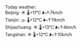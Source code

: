 Today weather:  
Beijing: ☀️   🌡️+11°C 🌬️↖7km/h  
Tianjin: 🌫  🌡️+12°C 🌬️↑11km/h  
Shijiazhuang: ☀️   🌡️+13°C 🌬️↑4km/h  
Tangshan: ☀️   🌡️+12°C 🌬️↑10km/h  
